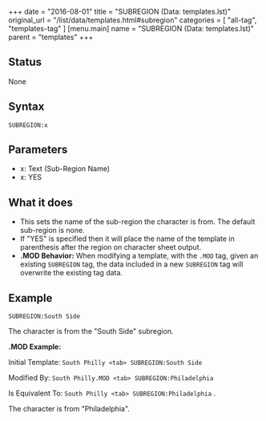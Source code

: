 +++
date = "2016-08-01"
title = "SUBREGION (Data: templates.lst)"
original_url = "/list/data/templates.html#subregion"
categories = [ "all-tag", "templates-tag" ]
[menu.main]
    name = "SUBREGION (Data: templates.lst)"
    parent = "templates"
+++

## Status

None

## Syntax

`SUBREGION:x`

## Parameters

-   x: Text (Sub-Region Name)
-   x: YES



What it does
------------

-   This sets the name of the sub-region the character is from. The
    default sub-region is none.
-   If "YES" is specified then it will place the name of the template in
    parenthesis after the region on character sheet output.
-   **.MOD Behavior:** When modifying a template, with the `.MOD` tag,
    given an existing `SUBREGION` tag, the data included in a new
    `SUBREGION` tag will overwrite the existing tag data.

Example
-------

`SUBREGION:South Side`

The character is from the "South Side" subregion.

**.MOD Example:**

Initial Template: `South Philly <tab> SUBREGION:South Side`

Modified By: `South Philly.MOD <tab> SUBREGION:Philadelphia`

Is Equivalent To: `South Philly <tab> SUBREGION:Philadelphia` .

The character is from "Philadelphia".

